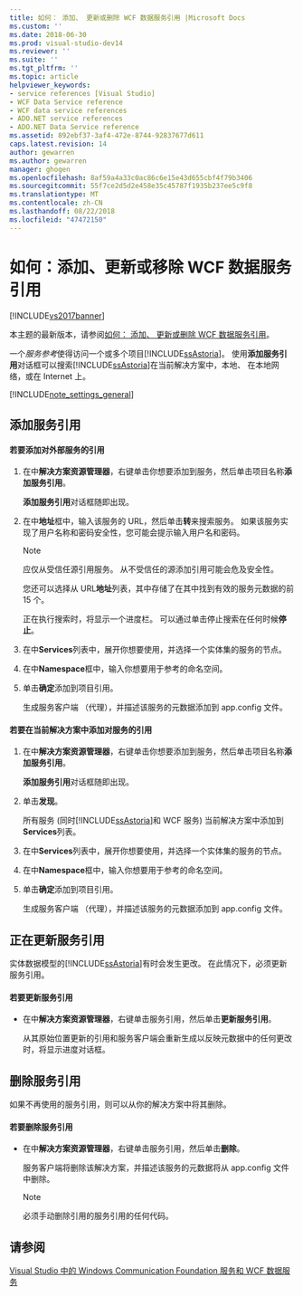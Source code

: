 ```yaml
---
title: 如何： 添加、 更新或删除 WCF 数据服务引用 |Microsoft Docs
ms.custom: ''
ms.date: 2018-06-30
ms.prod: visual-studio-dev14
ms.reviewer: ''
ms.suite: ''
ms.tgt_pltfrm: ''
ms.topic: article
helpviewer_keywords:
- service references [Visual Studio]
- WCF Data Service reference
- WCF data service references
- ADO.NET service references
- ADO.NET Data Service reference
ms.assetid: 892ebf37-3af4-472e-8744-92837677d611
caps.latest.revision: 14
author: gewarren
ms.author: gewarren
manager: ghogen
ms.openlocfilehash: 8af59a4a33c0ac86c6e15e43d655cbf4f79b3406
ms.sourcegitcommit: 55f7ce2d5d2e458e35c45787f1935b237ee5c9f8
ms.translationtype: MT
ms.contentlocale: zh-CN
ms.lasthandoff: 08/22/2018
ms.locfileid: "47472150"
---
```

# <a name="how-to-add-update-or-remove-a-wcf-data-service-reference"></a>如何：添加、更新或移除 WCF 数据服务引用
[!INCLUDE[vs2017banner](../includes/vs2017banner.md)]

本主题的最新版本，请参阅[如何： 添加、 更新或删除 WCF 数据服务引用](https://docs.microsoft.com/visualstudio/data-tools/how-to-add-update-or-remove-a-wcf-data-service-reference)。  
  
  
一个*服务参考*使得访问一个或多个项目[!INCLUDE[ssAstoria](../includes/ssastoria-md.md)]。 使用**添加服务引用**对话框可以搜索[!INCLUDE[ssAstoria](../includes/ssastoria-md.md)]在当前解决方案中，本地、 在本地网络，或在 Internet 上。  
  
 [!INCLUDE[note_settings_general](../includes/note-settings-general-md.md)]  
  
## <a name="adding-a-service-reference"></a>添加服务引用  
  
#### <a name="to-add-a-reference-to-an-external-service"></a>若要添加对外部服务的引用  
  
1.  在中**解决方案资源管理器**，右键单击你想要添加到服务，然后单击项目名称**添加服务引用**。  
  
     **添加服务引用**对话框随即出现。  
  
2.  在中**地址**框中，输入该服务的 URL，然后单击**转**来搜索服务。 如果该服务实现了用户名称和密码安全性，您可能会提示输入用户名和密码。  
  
    > [!NOTE]
    >  应仅从受信任源引用服务。 从不受信任的源添加引用可能会危及安全性。  
  
     您还可以选择从 URL**地址**列表，其中存储了在其中找到有效的服务元数据的前 15 个。  
  
     正在执行搜索时，将显示一个进度栏。 可以通过单击停止搜索在任何时候**停止**。  
  
3.  在中**Services**列表中，展开你想要使用，并选择一个实体集的服务的节点。  
  
4.  在中**Namespace**框中，输入你想要用于参考的命名空间。  
  
5.  单击**确定**添加到项目引用。  
  
     生成服务客户端 （代理），并描述该服务的元数据添加到 app.config 文件。  
  
#### <a name="to-add-a-reference-to-a-service-in-the-current-solution"></a>若要在当前解决方案中添加对服务的引用  
  
1.  在中**解决方案资源管理器**，右键单击你想要添加到服务，然后单击项目名称**添加服务引用**。  
  
     **添加服务引用**对话框随即出现。  
  
2.  单击**发现**。  
  
     所有服务 (同时[!INCLUDE[ssAstoria](../includes/ssastoria-md.md)]和 WCF 服务) 当前解决方案中添加到**Services**列表。  
  
3.  在中**Services**列表中，展开你想要使用，并选择一个实体集的服务的节点。  
  
4.  在中**Namespace**框中，输入你想要用于参考的命名空间。  
  
5.  单击**确定**添加到项目引用。  
  
     生成服务客户端 （代理），并描述该服务的元数据添加到 app.config 文件。  
  
## <a name="updating-a-service-reference"></a>正在更新服务引用  
 实体数据模型的[!INCLUDE[ssAstoria](../includes/ssastoria-md.md)]有时会发生更改。 在此情况下，必须更新服务引用。  
  
#### <a name="to-update-a-service-reference"></a>若要更新服务引用  
  
-   在中**解决方案资源管理器**，右键单击服务引用，然后单击**更新服务引用**。  
  
     从其原始位置更新的引用和服务客户端会重新生成以反映元数据中的任何更改时，将显示进度对话框。  
  
## <a name="removing-a-service-reference"></a>删除服务引用  
 如果不再使用的服务引用，则可以从你的解决方案中将其删除。  
  
#### <a name="to-remove-a-service-reference"></a>若要删除服务引用  
  
-   在中**解决方案资源管理器**，右键单击服务引用，然后单击**删除**。  
  
     服务客户端将删除该解决方案，并描述该服务的元数据将从 app.config 文件中删除。  
  
    > [!NOTE]
    >  必须手动删除引用的服务引用的任何代码。  
  
## <a name="see-also"></a>请参阅  
 [Visual Studio 中的 Windows Communication Foundation 服务和 WCF 数据服务](../data-tools/windows-communication-foundation-services-and-wcf-data-services-in-visual-studio.md)

